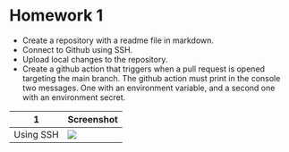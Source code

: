 # Homework 1
- Create a repository with a readme file in markdown.
- Connect to Github using SSH.
- Upload local changes to the repository.
- Create a github action that triggers when a pull request is opened targeting the main branch. The github action must print in the console two messages. One with an environment variable, and a second one with an environment secret.


| 1 | Screenshot |
| ------- | ------- |
| Using SSH | <picture><img src="https://rickandmortyapi.com/api/character/avatar/698.jpeg"></picture>
